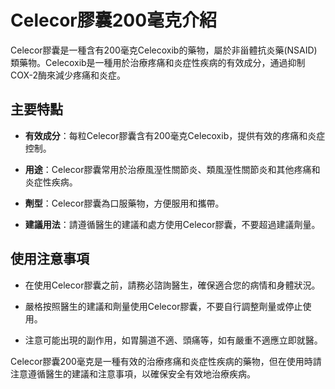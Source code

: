 # Celecor膠囊200毫克介紹
Celecor膠囊是一種含有200毫克Celecoxib的藥物，屬於非甾體抗炎藥(NSAID)類藥物。Celecoxib是一種用於治療疼痛和炎症性疾病的有效成分，通過抑制COX-2酶來減少疼痛和炎症。
## 主要特點
- **有效成分**：每粒Celecor膠囊含有200毫克Celecoxib，提供有效的疼痛和炎症控制。
- **用途**：Celecor膠囊常用於治療風溼性關節炎、類風溼性關節炎和其他疼痛和炎症性疾病。
- **劑型**：Celecor膠囊為口服藥物，方便服用和攜帶。
- **建議用法**：請遵循醫生的建議和處方使用Celecor膠囊，不要超過建議劑量。
## 使用注意事項
- 在使用Celecor膠囊之前，請務必諮詢醫生，確保適合您的病情和身體狀況。
- 嚴格按照醫生的建議和劑量使用Celecor膠囊，不要自行調整劑量或停止使用。
- 注意可能出現的副作用，如胃腸道不適、頭痛等，如有嚴重不適應立即就醫。
Celecor膠囊200毫克是一種有效的治療疼痛和炎症性疾病的藥物，但在使用時請注意遵循醫生的建議和注意事項，以確保安全有效地治療疾病。